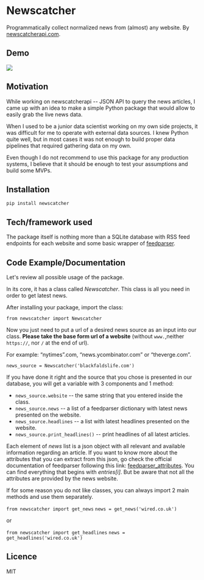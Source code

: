 # Newscatcher
Programmatically collect normalized news from (almost) any website.
By [newscatcherapi.com](https://www.newscatcherapi.com).

## Demo
![](gifs/newscatcherdemo.gif)

## Motivation
While working on newscatcherapi -- JSON API to query the news articles,
I came up with an idea to make a simple Python package that would allow
to easily grab the live news data. 

When I used to be a junior data scientist working on my own side projects,
it was difficult for me to operate with external data sources. I knew Python
quite well, but in most cases it was not enough to build proper data pipelines
that required gathering data on my own. 

Even though I do not recommend to use this package for any production systems, I believe that it should be enough to test your assumptions and build some MVPs.

## Installation
`pip install newscatcher`

## Tech/framework used
The package itself is nothing more than a SQLite database with 
RSS feed endpoints for each website and some basic wrapper of
[feedparser][3].

## Code Example/Documentation
Let's review all possible usage of the package. 

In its core, it has a class called *Newscatcher*. This class is all you need in order to get latest news.

After installing your package, import the class:

`from newscatcher import Newscatcher`
 
Now you just need to put a url of a desired news source as an input into our class. 
**Please take the base form url of a website** (without `www.`,neither `https://`, nor `/` at the end of url).

For example: “nytimes”.com, “news.ycombinator.com” or “theverge.com”.

`news_source = Newscatcher('blackfaldslife.com')`

If you have done it right and the source that you chose is presented in our database, you will get a variable with 3 components and 1 method:

- `news_source.website` -- the same string that you entered inside the class.
- `news_source.news` -- a list of a feedparser dictionary with latest news presented on the website. 
- `news_source.headlines` -- a list with latest headlines presented on the website.
- `news_source.print_headlines()` -- print headlines of all latest articles.

Each element of *news* list is a json object with all relevant and available information regarding an article. If you want to know more about the attributes that you can extract from this json, go check the official documentation of feedparser following this link: [feedparser\_attributes][4]. You can find everything that begins with *entries[i]*. But be aware that not all the attributes are provided by the news website. 

If for some reason you do not like classes, you can always import 2 main methods and use them separately.

`from newscatcher import get_news`
`news = get_news('wired.co.uk')`

or

`from newscatcher import get_headlines`
`news = get_headlines('wired.co.uk')`


## Licence
MIT


[3]:	%3Chttps://pythonhosted.org/feedparser/index.html%3E
[4]:	%3Chttps://pythonhosted.org/feedparser/reference.html%3E
